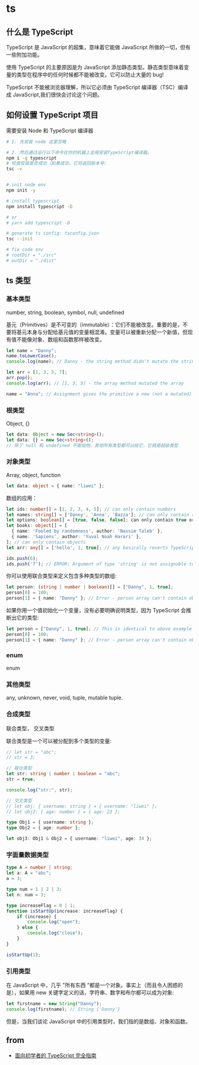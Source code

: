 # ts

## 什么是 TypeScript

TypeScript 是 JavaScript 的超集，意味着它能做 JavaScript 所做的一切，但有一些附加功能。

使用 TypeScript 的主要原因是为 JavaScript 添加静态类型。静态类型意味着变量的类型在程序中的任何时候都不能被改变。它可以防止大量的 bug!

TypeScript 不能被浏览器理解，所以它必须由 TypeScript 编译器（TSC）编译成 JavaScript,我们很快会讨论这个问题。

## 如何设置 TypeScript 项目

需要安装 Node 和 TypeScript 编译器

```bash
# 1. 先安装 node 这里忽略

# 2. 然后通过运行以下命令在你的机器上全局安装TypeScript编译器。
npm i -g typescript
# 检查安装是否成功（如果成功，它将返回版本号:
tsc -v


# init node env
npm init -y

# install typescript
npm install typescript -D

# or
# yarn add typescript -D

# generate ts config: tsconfig.json
tsc --init

# fix code env
# rootDir = "./src"
# outDir = "./dist"
```

## ts 类型

### 基本类型

number, string, boolean, symbol, null, undefined

基元（Primitives）是不可变的（immutable）：它们不能被改变。重要的是，不要将基元本身与分配给基元值的变量相混淆。变量可以被重新分配一个新值，但现有值不能像对象、数组和函数那样被改变。

```ts
let name = "Danny";
name.toLowerCase();
console.log(name); // Danny - the string method didn't mutate the string

let arr = [1, 3, 5, 7];
arr.pop();
console.log(arr); // [1, 3, 5] - the array method mutated the array

name = "Anna"; // Assignment gives the primitive a new (not a mutated) value
```

### 根类型

Object, {}

```ts
let data: Object = new Sec<string>();
let data: {} = new Sec<string>();
// 除了 null 和 undefined 不能给他，其他所有类型都可以给它，它就是超级类型
```

### 对象类型

Array, object, function

```ts
let data: object = { name: "liwei" };
```

数组的应用：

```ts
let ids: number[] = [1, 2, 3, 4, 5]; // can only contain numbers
let names: string[] = ['Danny', 'Anna', 'Bazza']; // can only contain strings
let options: boolean[] = [true, false, false]; can only contain true or false
let books: object[] = [
  { name: 'Fooled by randomness', author: 'Nassim Taleb' },
  { name: 'Sapiens', author: 'Yuval Noah Harari' },
]; // can only contain objects
let arr: any[] = ['hello', 1, true]; // any basically reverts TypeScript back into JavaScript

ids.push(6);
ids.push('7'); // ERROR: Argument of type 'string' is not assignable to parameter of type 'number'.
```

你可以使用联合类型来定义包含多种类型的数组:

```ts
let person: (string | number | boolean)[] = ["Danny", 1, true];
person[0] = 100;
person[1] = { name: "Danny" }; // Error - person array can't contain objects
```

如果你用一个值初始化一个变量，没有必要明确说明类型，因为 TypeScript 会推断出它的类型:

```ts
let person = ["Danny", 1, true]; // This is identical to above example
person[0] = 100;
person[1] = { name: "Danny" }; // Error - person array can't contain objects
```

### enum

enum

### 其他类型

any, unknown, never, void, tuple, mutable tuple.

### 合成类型

联合类型， 交叉类型

联合类型是一个可以被分配到多个类型的变量:

```ts
// let str = "abc";
// str = 3;

// 联合类型
let str: string | number | boolean = "abc";
str = true;

console.log("str:", str);

// 交叉类型
// let obj: { username: string } = { username: "liwei" };
// let obj2: { age: number } = { age: 23 };

type Obj1 = { username: string };
type Obj2 = { age: number };

let obj3: Obj1 & Obj2 = { username: "liwei", age: 34 };
```

### 字面量数据类型

```ts
type A = number | string;
let a: A = "abc";
a = 3;

type num = 1 | 2 | 3;
let n: num = 3;

type increaseFlag = 0 | 1;
function isStartUp(increase: increaseFlag) {
    if (increase) {
        console.log("open");
    } else {
        console.log("close");
    }
}

isStartUp(1);
```

### 引用类型

在 JavaScript 中，几乎 "所有东西 "都是一个对象。事实上（而且令人困惑的是），如果用 new 关键字定义的话，字符串、数字和布尔都可以成为对象:

```ts
let firstname = new String("Danny");
console.log(firstname); // String {'Danny'}
```

但是，当我们谈论 JavaScript 中的引用类型时，我们指的是数组、对象和函数。

## from

-   [面向初学者的 TypeScript 完全指南](https://www.freecodecamp.org/chinese/news/learn-typescript-beginners-guide/)
